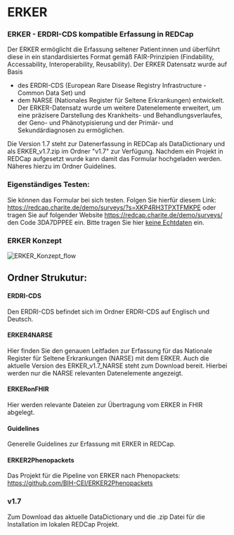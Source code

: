# ERKER

### ERKER - ERDRI-CDS kompatible Erfassung in REDCap
Der ERKER ermöglicht die Erfassung seltener Patient:innen und überführt diese in ein standardisiertes Format gemäß FAIR-Prinzipien (Findability, Accessability, Interoperability, Reusability). Der ERKER Datensatz wurde auf Basis 
- des ERDRI-CDS (European Rare Disease Registry Infrastructure - Common Data Set) 
  und
- dem NARSE (Nationales Register für Seltene Erkrankungen)
  entwickelt.
Der ERKER-Datensatz wurde um weitere Datenelemente erweitert, um eine präzisere Darstellung des Krankheits- und Behandlungsverlaufes, \
der Geno- und Phänotypisierung und der Primär- und Sekundärdiagnosen zu ermöglichen. 

Die Version 1.7 steht zur Datenerfassung in REDCap als DataDictionary und als ERKER_v1.7.zip im Ordner "v1.7" zur Verfügung. Nachdem ein Projekt in REDCap aufgesetzt wurde kann damit das Formular hochgeladen werden. Näheres hierzu im Ordner Guidelines. 

### Eigenständiges Testen: 
Sie können das Formular bei sich testen. Folgen Sie hierfür diesem Link: https://redcap.charite.de/demo/surveys/?s=XKP4RH3TPXTFMKPE 
oder tragen Sie auf folgender Website https://redcap.charite.de/demo/surveys/ den Code 3DA7DPPEE ein.
Bitte tragen Sie hier <ins>keine Echtdaten</ins> ein.


### ERKER Konzept
![ERKER_Konzept_flow](https://github.com/BIH-CEI/ERKER/assets/109136019/0410962d-1750-424d-be2f-5e01574e5ce3)


## Ordner Strukutur:
#### ERDRI-CDS
Den ERDRI-CDS befindet sich im Ordner ERDRI-CDS auf Englisch und Deutsch.

#### ERKER4NARSE
Hier finden Sie den genauen Leitfaden zur Erfassung für das Nationale Register für Seltene Erkrankungen (NARSE) mit dem ERKER.
Auch die aktuelle Version des ERKER_v1.7_NARSE steht zum Download bereit. Hierbei werden nur die NARSE relevanten Datenelemente angezeigt.


#### ERKERonFHIR
Hier werden relevante Dateien zur Übertragung vom ERKER in FHIR abgelegt.

#### Guidelines
Generelle Guidelines zur Erfassung mit ERKER in REDCap.

#### ERKER2Phenopackets
Das Projekt für die Pipeline von ERKER nach Phenopackets: https://github.com/BIH-CEI/ERKER2Phenopackets 


### v1.7 
Zum Download das aktuelle DataDictionary und die .zip Datei für die Installation im lokalen REDCap Projekt. 









